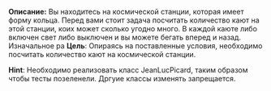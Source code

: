 **Описание:**
Вы находитесь на космической станции, которая имеет форму кольца.
Перед вами стоит задача посчитать количество кают на этой станции, коих может 
сколько угодно много. В каждой каюте либо включен свет либо выключен и вы можете бегать 
вперед и назад. Изначальное ра
 **Цель**: Опираясь на поставленные условия, необходимо посчитать количество кают
 на космической станции.
 
 **Hint**: Необходимо реализовать класс JeanLucPicard, таким образом чтобы тесты
 позеленели. Дргуие классы изменять запрещается.